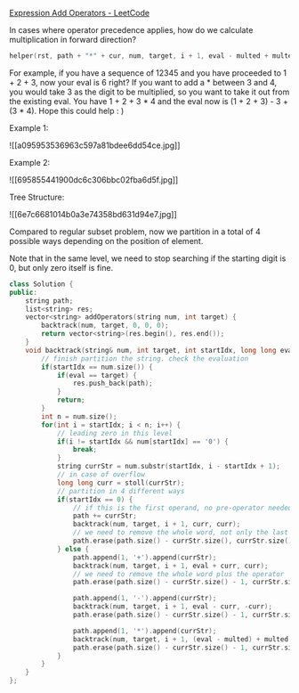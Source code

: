 [Expression Add Operators - LeetCode](https://leetcode.com/problems/expression-add-operators/description/)

In cases where operator precedence applies, how do we calculate multiplication in forward direction?

```cpp
helper(rst, path + "*" + cur, num, target, i + 1, eval - multed + multed * cur, multed * cur );
```

For example, if you have a sequence of 12345 and you have proceeded to 1 + 2 + 3, now your eval is 6 right? If you want to add a * between 3 and 4, you would take 3 as the digit to be multiplied, so you want to take it out from the existing eval. You have 1 + 2 + 3 * 4 and the eval now is (1 + 2 + 3) - 3 + (3 * 4). Hope this could help : )

Example 1: 

![[a095953536963c597a81bdee6dd54ce.jpg]]

Example 2:

![[695855441900dc6c306bbc02fba6d5f.jpg]]

Tree Structure:

![[6e7c6681014b0a3e74358bd631d94e7.jpg]]

Compared to regular subset problem, now we partition in a total of 4 possible ways depending on the position of element. 

Note that in the same level, we need to stop searching if the starting digit is 0, but only zero itself is fine. 

```cpp
class Solution {
public:
    string path;
    list<string> res;
    vector<string> addOperators(string num, int target) {
        backtrack(num, target, 0, 0, 0);
        return vector<string>(res.begin(), res.end());
    }
    void backtrack(string& num, int target, int startIdx, long long eval, long long multed) {
        // finish partition the string. check the evaluation
        if(startIdx == num.size()) {
            if(eval == target) {
                res.push_back(path);
            }
            return;
        }
        int n = num.size();
        for(int i = startIdx; i < n; i++) {
            // leading zero in this level
            if(i != startIdx && num[startIdx] == '0') {
                break;
            }
            string currStr = num.substr(startIdx, i - startIdx + 1);
            // in case of overflow
            long long curr = stoll(currStr);
            // partition in 4 different ways
            if(startIdx == 0) {
                // if this is the first operand, no pre-operator needed
                path += currStr;
                backtrack(num, target, i + 1, curr, curr);
                // we need to remove the whole word, not only the last char
                path.erase(path.size() - currStr.size(), currStr.size());
            } else {
                path.append(1, '+').append(currStr);
                backtrack(num, target, i + 1, eval + curr, curr);
                // we need to remove the whole word plus the operator
                path.erase(path.size() - currStr.size() - 1, currStr.size() + 1);

                path.append(1, '-').append(currStr);
                backtrack(num, target, i + 1, eval - curr, -curr);
                path.erase(path.size() - currStr.size() - 1, currStr.size() + 1);

                path.append(1, '*').append(currStr);
                backtrack(num, target, i + 1, (eval - multed) + multed * curr, multed * curr);
                path.erase(path.size() - currStr.size() - 1, currStr.size() + 1);
            }
        }
    }
};
```